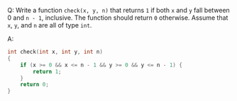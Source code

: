 Q: Write a function `check(x, y, n)` that returns `1` if both `x` and `y` fall
between 0 and `n - 1`, inclusive. The function should return `0` otherwise.
Assume that `x`, `y`, and `n` are all of type `int`.

A:

```c
int check(int x, int y, int n)
{
    if (x >= 0 && x <= n - 1 && y >= 0 && y <= n - 1) {
        return 1;
    }
    return 0;
}
```
